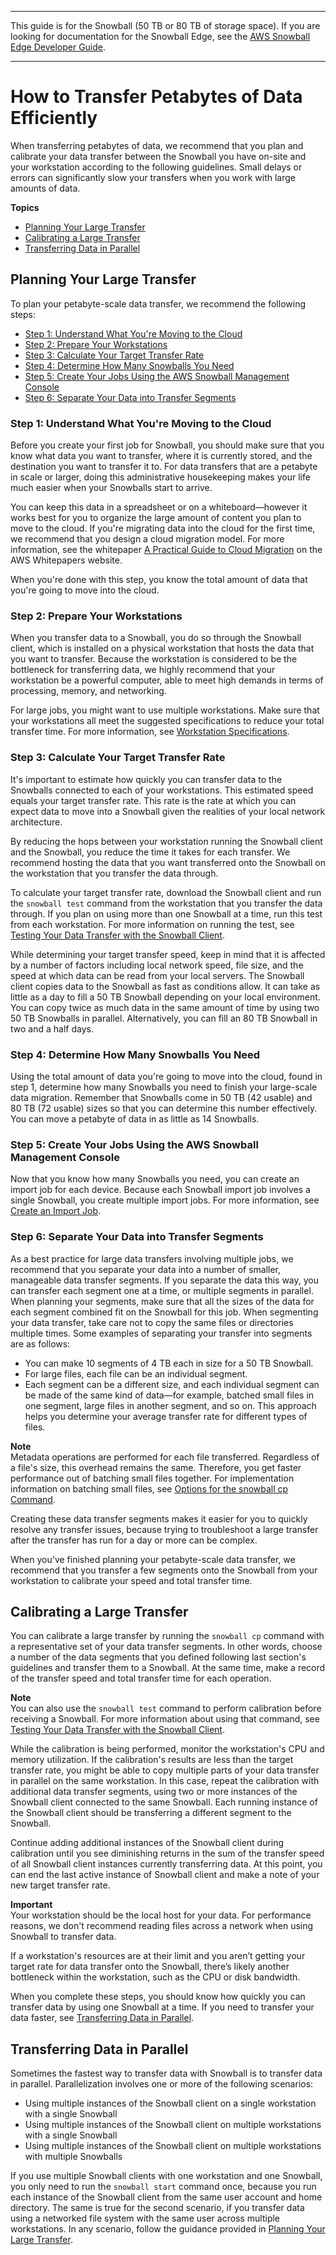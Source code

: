 --------

This guide is for the Snowball \(50 TB or 80 TB of storage space\)\. If you are looking for documentation for the Snowball Edge, see the [AWS Snowball Edge Developer Guide](https://docs.aws.amazon.com/snowball/latest/developer-guide/whatisedge.html)\.

--------

# How to Transfer Petabytes of Data Efficiently<a name="transfer-petabytes"></a>

When transferring petabytes of data, we recommend that you plan and calibrate your data transfer between the Snowball you have on\-site and your workstation according to the following guidelines\. Small delays or errors can significantly slow your transfers when you work with large amounts of data\.

**Topics**
+ [Planning Your Large Transfer](#copy-general-planning)
+ [Calibrating a Large Transfer](#calibrating-large-transfer)
+ [Transferring Data in Parallel](#parallel-usage)

## Planning Your Large Transfer<a name="copy-general-planning"></a>

To plan your petabyte\-scale data transfer, we recommend the following steps:
+ [Step 1: Understand What You're Moving to the Cloud](#understand-the-transfer)
+ [Step 2: Prepare Your Workstations](#prepare-workstations)
+ [Step 3: Calculate Your Target Transfer Rate](#calculate-rate)
+ [Step 4: Determine How Many Snowballs You Need](#number-of-snowballs)
+ [Step 5: Create Your Jobs Using the AWS Snowball Management Console](#make-jobs)
+ [Step 6: Separate Your Data into Transfer Segments](#prepare-segments)

### Step 1: Understand What You're Moving to the Cloud<a name="understand-the-transfer"></a>

Before you create your first job for Snowball, you should make sure that you know what data you want to transfer, where it is currently stored, and the destination you want to transfer it to\. For data transfers that are a petabyte in scale or larger, doing this administrative housekeeping makes your life much easier when your Snowballs start to arrive\.

You can keep this data in a spreadsheet or on a whiteboard—however it works best for you to organize the large amount of content you plan to move to the cloud\. If you're migrating data into the cloud for the first time, we recommend that you design a cloud migration model\. For more information, see the whitepaper [A Practical Guide to Cloud Migration](https://d0.awsstatic.com/whitepapers/the-path-to-the-cloud-dec2015.pdf) on the AWS Whitepapers website\.

When you're done with this step, you know the total amount of data that you're going to move into the cloud\.

### Step 2: Prepare Your Workstations<a name="prepare-workstations"></a>

When you transfer data to a Snowball, you do so through the Snowball client, which is installed on a physical workstation that hosts the data that you want to transfer\. Because the workstation is considered to be the bottleneck for transferring data, we highly recommend that your workstation be a powerful computer, able to meet high demands in terms of processing, memory, and networking\.

For large jobs, you might want to use multiple workstations\. Make sure that your workstations all meet the suggested specifications to reduce your total transfer time\. For more information, see [Workstation Specifications](specifications.md#workstationspecs)\.

### Step 3: Calculate Your Target Transfer Rate<a name="calculate-rate"></a>

It's important to estimate how quickly you can transfer data to the Snowballs connected to each of your workstations\. This estimated speed equals your target transfer rate\. This rate is the rate at which you can expect data to move into a Snowball given the realities of your local network architecture\.

By reducing the hops between your workstation running the Snowball client and the Snowball, you reduce the time it takes for each transfer\. We recommend hosting the data that you want transferred onto the Snowball on the workstation that you transfer the data through\.

To calculate your target transfer rate, download the Snowball client and run the `snowball test` command from the workstation that you transfer the data through\. If you plan on using more than one Snowball at a time, run this test from each workstation\. For more information on running the test, see [Testing Your Data Transfer with the Snowball Client](using-client.md#testing-client)\.

While determining your target transfer speed, keep in mind that it is affected by a number of factors including local network speed, file size, and the speed at which data can be read from your local servers\. The Snowball client copies data to the Snowball as fast as conditions allow\. It can take as little as a day to fill a 50 TB Snowball depending on your local environment\. You can copy twice as much data in the same amount of time by using two 50 TB Snowballs in parallel\. Alternatively, you can fill an 80 TB Snowball in two and a half days\.

### Step 4: Determine How Many Snowballs You Need<a name="number-of-snowballs"></a>

Using the total amount of data you're going to move into the cloud, found in step 1, determine how many Snowballs you need to finish your large\-scale data migration\. Remember that Snowballs come in 50 TB \(42 usable\) and 80 TB \(72 usable\) sizes so that you can determine this number effectively\. You can move a petabyte of data in as little as 14 Snowballs\.

### Step 5: Create Your Jobs Using the AWS Snowball Management Console<a name="make-jobs"></a>

Now that you know how many Snowballs you need, you can create an import job for each device\. Because each Snowball import job involves a single Snowball, you create multiple import jobs\. For more information, see [Create an Import Job](create-import-job.md)\.

### Step 6: Separate Your Data into Transfer Segments<a name="prepare-segments"></a>

As a best practice for large data transfers involving multiple jobs, we recommend that you separate your data into a number of smaller, manageable data transfer segments\. If you separate the data this way, you can transfer each segment one at a time, or multiple segments in parallel\. When planning your segments, make sure that all the sizes of the data for each segment combined fit on the Snowball for this job\. When segmenting your data transfer, take care not to copy the same files or directories multiple times\. Some examples of separating your transfer into segments are as follows:
+ You can make 10 segments of 4 TB each in size for a 50 TB Snowball\.
+ For large files, each file can be an individual segment\.
+ Each segment can be a different size, and each individual segment can be made of the same kind of data—for example, batched small files in one segment, large files in another segment, and so on\. This approach helps you determine your average transfer rate for different types of files\.

**Note**  
Metadata operations are performed for each file transferred\. Regardless of a file's size, this overhead remains the same\. Therefore, you get faster performance out of batching small files together\. For implementation information on batching small files, see [Options for the snowball cp Command](copy-command-reference.md)\.

Creating these data transfer segments makes it easier for you to quickly resolve any transfer issues, because trying to troubleshoot a large transfer after the transfer has run for a day or more can be complex\.

When you've finished planning your petabyte\-scale data transfer, we recommend that you transfer a few segments onto the Snowball from your workstation to calibrate your speed and total transfer time\.

## Calibrating a Large Transfer<a name="calibrating-large-transfer"></a>

You can calibrate a large transfer by running the `snowball cp` command with a representative set of your data transfer segments\. In other words, choose a number of the data segments that you defined following last section's guidelines and transfer them to a Snowball\. At the same time, make a record of the transfer speed and total transfer time for each operation\.

**Note**  
You can also use the `snowball test` command to perform calibration before receiving a Snowball\. For more information about using that command, see [Testing Your Data Transfer with the Snowball Client](using-client.md#testing-client)\.

While the calibration is being performed, monitor the workstation's CPU and memory utilization\. If the calibration's results are less than the target transfer rate, you might be able to copy multiple parts of your data transfer in parallel on the same workstation\. In this case, repeat the calibration with additional data transfer segments, using two or more instances of the Snowball client connected to the same Snowball\. Each running instance of the Snowball client should be transferring a different segment to the Snowball\.

Continue adding additional instances of the Snowball client during calibration until you see diminishing returns in the sum of the transfer speed of all Snowball client instances currently transferring data\. At this point, you can end the last active instance of Snowball client and make a note of your new target transfer rate\.

**Important**  
Your workstation should be the local host for your data\. For performance reasons, we don't recommend reading files across a network when using Snowball to transfer data\. 

If a workstation's resources are at their limit and you aren’t getting your target rate for data transfer onto the Snowball, there’s likely another bottleneck within the workstation, such as the CPU or disk bandwidth\.

When you complete these steps, you should know how quickly you can transfer data by using one Snowball at a time\. If you need to transfer your data faster, see [Transferring Data in Parallel](#parallel-usage)\.

## Transferring Data in Parallel<a name="parallel-usage"></a>

Sometimes the fastest way to transfer data with Snowball is to transfer data in parallel\. Parallelization involves one or more of the following scenarios:
+ Using multiple instances of the Snowball client on a single workstation with a single Snowball
+ Using multiple instances of the Snowball client on multiple workstations with a single Snowball
+ Using multiple instances of the Snowball client on multiple workstations with multiple Snowballs

If you use multiple Snowball clients with one workstation and one Snowball, you only need to run the `snowball start` command once, because you run each instance of the Snowball client from the same user account and home directory\. The same is true for the second scenario, if you transfer data using a networked file system with the same user across multiple workstations\. In any scenario, follow the guidance provided in [Planning Your Large Transfer](#copy-general-planning)\.